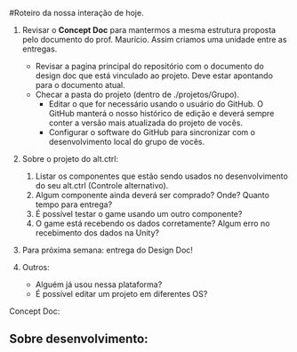 #Roteiro da nossa interação de hoje.

1. Revisar o **Concept Doc** para mantermos a mesma estrutura proposta pelo documento do prof. Maurício. Assim criamos uma unidade entre as entregas.
	*  Revisar a pagina principal do repositório com o documento do design doc que está vinculado ao projeto. Deve estar apontando para o documento atual.
	*  Checar a pasta do projeto (dentro de ./projetos/Grupo).
		*  Editar o que for necessário usando o usuário do GitHub. O GitHub manterá o nosso histórico de edição e deverá sempre conter a versão mais atualizada do projeto de vocês. 
		*  Configurar o software do GitHub para sincronizar com o desenvolvimento local do grupo de vocês.

2. Sobre o projeto do alt.ctrl:
	1.  Listar os componentes que estão sendo usados no desenvolvimento do seu alt.ctrl (Controle alternativo).
	2.  Algum componente ainda deverá ser comprado? Onde? Quanto tempo para entrega?
	3. É possível testar o game usando um outro componente?
	4. O game está recebendo os dados corretamente? Algum erro no recebimento dos dados na Unity?

3. Para próxima semana: entrega do Design Doc!
	
4. 	Outros:
	* Alguém já usou nessa plataforma? 
	* É possível editar um projeto em diferentes OS? 




Concept Doc:




## Sobre desenvolvimento:

